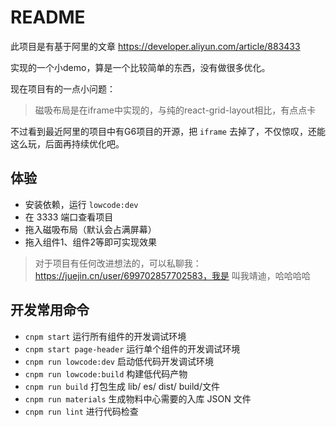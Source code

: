 # README

此项目是有基于阿里的文章 https://developer.aliyun.com/article/883433

实现的一个小demo，算是一个比较简单的东西，没有做很多优化。

现在项目有的一点小问题：

> 磁吸布局是在iframe中实现的，与纯的react-grid-layout相比，有点点卡

不过看到最近阿里的项目中有G6项目的开源，把 `iframe` 去掉了，不仅惊叹，还能这么玩，后面再持续优化吧。

## 体验

- 安装依赖，运行 `lowcode:dev`
- 在 3333 端口查看项目
- 拖入磁吸布局（默认会占满屏幕）
- 拖入组件1、组件2等即可实现效果

> 对于项目有任何改进想法的，可以私聊我： https://juejin.cn/user/699702857702583，我是 叫我靖迪，哈哈哈哈

## 开发常用命令

- `cnpm start` 运行所有组件的开发调试环境
- `cnpm start page-header` 运行单个组件的开发调试环境
- `cnpm run lowcode:dev` 启动低代码开发调试环境
- `cnpm run lowcode:build` 构建低代码产物
- `cnpm run build` 打包生成 lib/ es/ dist/ build/文件
- `cnpm run materials` 生成物料中心需要的入库 JSON 文件
- `cnpm run lint` 进行代码检查
